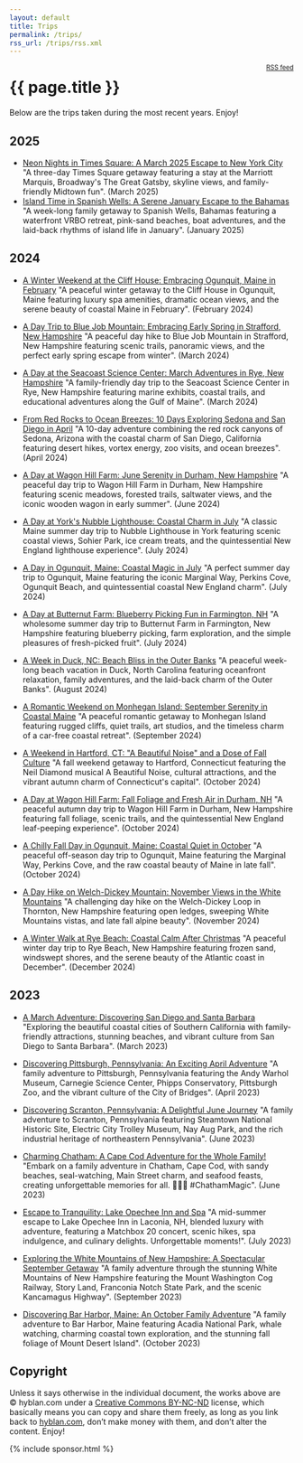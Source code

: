 ```yaml
---
layout: default
title: Trips
permalink: /trips/
rss_url: /trips/rss.xml
---
```

<div style="float: right; font-size: 80%;">
<a href="/trips/rss.xml">RSS feed</a>
</div>

# {{ page.title }}

Below are the trips taken during the most recent years. Enjoy!

<h2 id="2025">2025</h2>

* [Neon Nights in Times Square: A March 2025 Escape to New York City](/trips/2025-03-times-square-new-york-city/) "A three-day Times Square getaway featuring a stay at the Marriott Marquis, Broadway's The Great Gatsby, skyline views, and family-friendly Midtown fun". (March 2025)
* [Island Time in Spanish Wells: A Serene January Escape to the Bahamas](/trips/2025-01-spanish-wells-bahamas/) "A week-long family getaway to Spanish Wells, Bahamas featuring a waterfront VRBO retreat, pink-sand beaches, boat adventures, and the laid-back rhythms of island life in January". (January 2025)

<h2 id="2024">2024</h2>

* [A Winter Weekend at the Cliff House: Embracing Ogunquit, Maine in February](/trips/2024-02-cliff-house-ogunquit-maine/) "A peaceful winter getaway to the Cliff House in Ogunquit, Maine featuring luxury spa amenities, dramatic ocean views, and the serene beauty of coastal Maine in February". (February 2024)

* [A Day Trip to Blue Job Mountain: Embracing Early Spring in Strafford, New Hampshire](/trips/2024-03-blue-job-mountain-nh/) "A peaceful day hike to Blue Job Mountain in Strafford, New Hampshire featuring scenic trails, panoramic views, and the perfect early spring escape from winter". (March 2024)

* [A Day at the Seacoast Science Center: March Adventures in Rye, New Hampshire](/trips/2024-03-seacoast-science-center/) "A family-friendly day trip to the Seacoast Science Center in Rye, New Hampshire featuring marine exhibits, coastal trails, and educational adventures along the Gulf of Maine". (March 2024)

* [From Red Rocks to Ocean Breezes: 10 Days Exploring Sedona and San Diego in April](/trips/2024-04-sedona-san-diego/) "A 10-day adventure combining the red rock canyons of Sedona, Arizona with the coastal charm of San Diego, California featuring desert hikes, vortex energy, zoo visits, and ocean breezes". (April 2024)

* [A Day at Wagon Hill Farm: June Serenity in Durham, New Hampshire](/trips/2024-06-wagon-hill-farm/) "A peaceful day trip to Wagon Hill Farm in Durham, New Hampshire featuring scenic meadows, forested trails, saltwater views, and the iconic wooden wagon in early summer". (June 2024)

* [A Day at York's Nubble Lighthouse: Coastal Charm in July](/trips/2024-07-nubble-lighthouse/) "A classic Maine summer day trip to Nubble Lighthouse in York featuring scenic coastal views, Sohier Park, ice cream treats, and the quintessential New England lighthouse experience". (July 2024)

* [A Day in Ogunquit, Maine: Coastal Magic in July](/trips/2024-07-ogunquit-maine/) "A perfect summer day trip to Ogunquit, Maine featuring the iconic Marginal Way, Perkins Cove, Ogunquit Beach, and quintessential coastal New England charm". (July 2024)

* [A Day at Butternut Farm: Blueberry Picking Fun in Farmington, NH](/trips/2024-07-butternut-farm/) "A wholesome summer day trip to Butternut Farm in Farmington, New Hampshire featuring blueberry picking, farm exploration, and the simple pleasures of fresh-picked fruit". (July 2024)

* [A Week in Duck, NC: Beach Bliss in the Outer Banks](/trips/2024-08-duck-north-carolina/) "A peaceful week-long beach vacation in Duck, North Carolina featuring oceanfront relaxation, family adventures, and the laid-back charm of the Outer Banks". (August 2024)

* [A Romantic Weekend on Monhegan Island: September Serenity in Coastal Maine](/trips/2024-09-monhegan-island/) "A peaceful romantic getaway to Monhegan Island featuring rugged cliffs, quiet trails, art studios, and the timeless charm of a car-free coastal retreat". (September 2024)

* [A Weekend in Hartford, CT: "A Beautiful Noise" and a Dose of Fall Culture](/trips/2024-10-hartford-connecticut/) "A fall weekend getaway to Hartford, Connecticut featuring the Neil Diamond musical A Beautiful Noise, cultural attractions, and the vibrant autumn charm of Connecticut's capital". (October 2024)

* [A Day at Wagon Hill Farm: Fall Foliage and Fresh Air in Durham, NH](/trips/2024-10-wagon-hill-farm-fall/) "A peaceful autumn day trip to Wagon Hill Farm in Durham, New Hampshire featuring fall foliage, scenic trails, and the quintessential New England leaf-peeping experience". (October 2024)

* [A Chilly Fall Day in Ogunquit, Maine: Coastal Quiet in October](/trips/2024-10-ogunquit-fall/) "A peaceful off-season day trip to Ogunquit, Maine featuring the Marginal Way, Perkins Cove, and the raw coastal beauty of Maine in late fall". (October 2024)

* [A Day Hike on Welch-Dickey Mountain: November Views in the White Mountains](/trips/2024-11-welch-dickey-mountain/) "A challenging day hike on the Welch-Dickey Loop in Thornton, New Hampshire featuring open ledges, sweeping White Mountains vistas, and late fall alpine beauty". (November 2024)

* [A Winter Walk at Rye Beach: Coastal Calm After Christmas](/trips/2024-12-rye-beach-winter/) "A peaceful winter day trip to Rye Beach, New Hampshire featuring frozen sand, windswept shores, and the serene beauty of the Atlantic coast in December". (December 2024)

<h2 id="2023">2023</h2>

* [A March Adventure: Discovering San Diego and Santa Barbara](/trips/2023-03-san-diego-santa-barbara/) "Exploring the beautiful coastal cities of Southern California with family-friendly attractions, stunning beaches, and vibrant culture from San Diego to Santa Barbara". (March 2023)

* [Discovering Pittsburgh, Pennsylvania: An Exciting April Adventure](/trips/2023-04-pittsburgh-pennsylvania/) "A family adventure to Pittsburgh, Pennsylvania featuring the Andy Warhol Museum, Carnegie Science Center, Phipps Conservatory, Pittsburgh Zoo, and the vibrant culture of the City of Bridges". (April 2023)

* [Discovering Scranton, Pennsylvania: A Delightful June Journey](/trips/2023-06-scranton-pennsylvania/) "A family adventure to Scranton, Pennsylvania featuring Steamtown National Historic Site, Electric City Trolley Museum, Nay Aug Park, and the rich industrial heritage of northeastern Pennsylvania". (June 2023)

* [Charming Chatham: A Cape Cod Adventure for the Whole Family!](/trips/2023-07-chatham-cape-cod/) "Embark on a family adventure in Chatham, Cape Cod, with sandy beaches, seal-watching, Main Street charm, and seafood feasts, creating unforgettable memories for all. 🌊🦞🌅 #ChathamMagic". (June 2023)

* [Escape to Tranquility: Lake Opechee Inn and Spa](/trips/2023-06-laconia-nh/) "A mid-summer escape to Lake Opechee Inn in Laconia, NH, blended luxury with adventure, featuring a Matchbox 20 concert, scenic hikes, spa indulgence, and culinary delights. Unforgettable moments!". (July 2023)

* [Exploring the White Mountains of New Hampshire: A Spectacular September Getaway](/trips/2023-09-white-mountains-nh/) "A family adventure through the stunning White Mountains of New Hampshire featuring the Mount Washington Cog Railway, Story Land, Franconia Notch State Park, and the scenic Kancamagus Highway". (September 2023)

* [Discovering Bar Harbor, Maine: An October Family Adventure](/trips/2023-10-bar-harbor-maine/) "A family adventure to Bar Harbor, Maine featuring Acadia National Park, whale watching, charming coastal town exploration, and the stunning fall foliage of Mount Desert Island". (October 2023)

## Copyright

Unless it says otherwise in the individual document, the works above are &copy;&nbsp;hyblan.com&nbsp;under a [Creative Commons BY-NC-ND](http://creativecommons.org/licenses/by-nc-nd/3.0/) license, which basically means you can copy and share them freely, as long as you link back to [hyblan.com](https://hyblan.com/), don&rsquo;t make money with them, and don&rsquo;t alter the content. Enjoy!


{% include sponsor.html %}
